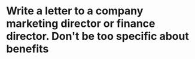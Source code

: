 # Write a letter to a company marketing director or finance director. Don't be too specific about benefits
